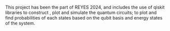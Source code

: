 This project has been the part of REYES 2024, and includes the use of qiskit libraries to construct , plot and simulate the quantum circuits; to plot and find probabilities of each states based on the qubit basis and energy states of the system.
 
